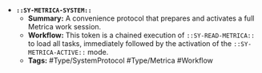 *   **`::SY-METRICA-SYSTEM::`**
    *   **Summary:** A convenience protocol that prepares and activates a full Metrica work session.
    *   **Workflow:** This token is a chained execution of `::SY-READ-METRICA::` to load all tasks, immediately followed by the activation of the `::SY-METRICA-ACTIVE::` mode.
    *   **Tags:** #Type/SystemProtocol #Type/Metrica #Workflow
